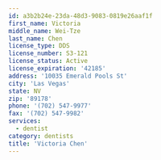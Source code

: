 ```yaml
---
id: a3b2b24e-23da-48d3-9083-0819e26aaf1f
first_name: Victoria
middle_name: Wei-Tze
last_name: Chen
license_type: DDS
license_number: S3-121
license_status: Active
license_expiration: '42185'
address: '10035 Emerald Pools St'
city: 'Las Vegas'
state: NV
zip: '89178'
phone: '(702) 547-9977'
fax: '(702) 547-9982'
services:
  - dentist
category: dentists
title: 'Victoria Chen'
---
```


